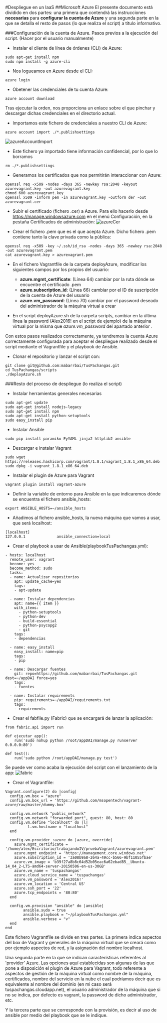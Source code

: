 #Despliegue en un IaaS
##Microsoft Azure
El presente documento está dividido en dos partes: una primera que contendrá las instrucciones **necesarias** para **configurar la cuenta de Azure** y una segunda parte en la que se detalla el resto de pasos (lo que realiza el script) a título informativo.

###Configuración de la cuenta de Azure. Pasos previos a la ejecución del script. (Hacer por el usuario manualmente)
* Instalar el cliente de línea de órdenes (CLI) de Azure:
~~~
sudo apt-get install npm
sudo npm install -g azure-cli
~~~

* Nos logueamos en Azure desde el CLI:
~~~
azure login
~~~

* Obetener las credenciales de tu cuenta Azure:
~~~
azure account download
~~~
Tras ejecutar la orden, nos proporciona un enlace sobre el que pinchar y descargar dichas credenciales en el directorio actual.

* Importamos este fichero de credenciales a nuestro CLI de Azure:
~~~
azure account import ./*.publishsettings
~~~
![azureAccountImport](http://i1016.photobucket.com/albums/af281/raperaco/azureAccountImport_zpsnau5ww1e.png)

* Este fichero ya importado tiene información confidencial, por lo que lo borramos
~~~
rm ./*.publishsettings
~~~

* Generamos los certificados que nos permitirán interaccionar con Azure:
~~~
openssl req -x509 -nodes -days 365 -newkey rsa:2048 -keyout azurevagrant.key -out azurevagrant.key
chmod 600 azurevagrant.key
openssl x509 -inform pem -in azurevagrant.key -outform der -out azurevagrant.cer
~~~

* Subir el certificado (fichero .cer) a Azure. Para ello hacerlo desde https://manage.windowsazure.com en el menú Configuración, en la pestaña Certificados de administración:
![azureCer](http://i1016.photobucket.com/albums/af281/raperaco/azureCer_zpsxqfr6spb.png)

* Crear el fichero .pem que es el que acepta Azure. Dicho fichero .pem contiene tanto la clave privada como la pública:
~~~
openssl req -x509 -key ~/.ssh/id_rsa -nodes -days 365 -newkey rsa:2048 -out azurevagrant.pem
cat azurevagrant.key > azurevagrant.pem
~~~

* En el fichero Vagrantfile de la carpeta deployAzure, modificar los siguientes campos por los propios del usuario:
	* **azure.mgmt_certificate**: (Línea 64) cambiar por la ruta dónde se encuentre el certificado .pem
	* **azure.subscription_id**: (Línea 66) cambiar por el ID de suscripción de la cuenta de Azure del usuario
	* **azure.vm_password**: (Línea 70) cambiar por el password deseado del administrador de la máquina virtual a crear

* En el script deployAzure.sh de la carpeta scripts, cambiar en la última línea la password (Alex2016! en el script de ejemplo) de la máquina virtual por la misma que *azure.vm_password* del apartado anterior .

Con estos pasos realizados correctamente, ya tendremos la cuenta Azure correctamente configurada para aceptar el despliegue realizado desde el script mediante el Vagrantfile y el playbook de Ansible.

* Clonar el repositorio y lanzar el script con:
~~~
git clone git@github.com:mabarrbai/TusPachangas.git
cd TusPachangas/scripts
./deployAzure.sh
~~~

###Resto del proceso de despliegue (lo realiza el script)
* Instalar herramientas generales necesarias
~~~
sudo apt-get update
sudo apt-get install nodejs-legacy
sudo apt-get install npm
sudo apt-get install python-setuptools
sudo easy_install pip
~~~

* Instalar Ansible
~~~
sudo pip install paramiko PyYAML jinja2 httplib2 ansible
~~~

* Descargar e instalar Vagrant
~~~
sudo wget https://releases.hashicorp.com/vagrant/1.8.1/vagrant_1.8.1_x86_64.deb
sudo dpkg -i vagrant_1.8.1_x86_64.deb
~~~

* Instalar el plugin de Azure para Vagrant
~~~
vagrant plugin install vagrant-azure
~~~

* Definir la variable de entorno para Ansible en la que indicaremos dónde se encuentra el fichero ansible_hosts:
~~~
export ANSIBLE_HOSTS=~/ansible_hosts
~~~

* Añadimos al fichero ansible_hosts, la nueva máquina que vamos a usar, que será localhost:
~~~
[localhost]
127.0.0.1              ansible_connection=local
~~~

* Crear el playbook a usar de Ansible(playbookTusPachangas.yml):
~~~
- hosts: localhost
  remote_user: vagrant
  become: yes
  become_method: sudo
  tasks:
  - name: Actualizar repositorios
    apt: update_cache=yes
    tags: 
    - apt-update
        
  - name: Instalar dependencias
    apt: name={{ item }}
    with_items:
      - python-setuptools
      - python-dev
      - build-essential
      - python-psycopg2
      - git
    tags:
    - dependencias
    
  - name: easy_install
    easy_install: name=pip
    tags:
    - pip
    
  - name: Descargar fuentes
    git: repo=https://github.com/mabarrbai/TusPachangas.git dest=~/appDAI force=yes
    tags:
    - fuentes
    
  - name: Instalar requirements
    pip: requirements=~/appDAI/requirements.txt
    tags:
    - requirements
~~~

* Crear el fabfile.py (Fabric) que se encargará de lanzar la aplicación:
~~~
from fabric.api import run

def ejecutar_app():
	run('sudo nohup python /root/appDAI/manage.py runserver 0.0.0.0:80')
	
def test():
	run('sudo python /root/appDAI/manage.py test')
~~~

Se puede  ver como acaba la ejecución del script con el lanzamiento de la app:
![fabric](http://i1016.photobucket.com/albums/af281/raperaco/fabric_zpsa5xemjqa.png)

* Crear el Vagrantfile:
~~~
Vagrant.configure(2) do |config|
  config.vm.box = "azure"
  config.vm.box_url = 'https://github.com/msopentech/vagrant-azure/raw/master/dummy.box'
  
  config.vm.network "public_network"
  config.vm.network "forwarded_port", guest: 80, host: 80
  config.vm.define "localhost" do |l|
          l.vm.hostname = "localhost"
  end
  
  config.vm.provider :azure do |azure, override|
  	azure.mgmt_certificate = '/home/alex/Escritorio/trabajandoIV/pruebaVagrant/azurevagrant.pem'
  	azure.mgmt_endpoint = 'https://management.core.windows.net'
  	azure.subscription_id = '3a08b9a8-264a-49cc-b566-9bf11055fbae'
  	azure.vm_image = 'b39f27a8b8c64d52b05eac6a62ebad85__Ubuntu-14_04_2-LTS-amd64-server-20150506-en-us-30GB'
  	azure.vm_name = 'tuspachangas'
  	azure.cloud_service_name = 'tuspachangas'
  	azure.vm_password = 'Alex2016!'
  	azure.vm_location = 'Central US' 
    azure.ssh_port = '22'
    azure.tcp_endpoints = '80:80'
  end
  
  config.vm.provision "ansible" do |ansible|
        ansible.sudo = true
        ansible.playbook = "~/playbookTusPachangas.yml"
        ansible.verbose = "v"
  end
end
~~~

Este fichero Vagrantfile se divide en tres partes.
La primera indica aspectos del box de Vagrant y generales de la máquina virtual que se creará como por ejemplo aspectos de red, y la asignación del nombre localhost.

Una segunda parte en la que se indican características referentes al 'provider' Azure. Las opciones aquí establecidas son algunas de las que pone a disposición el plugin de Azure para Vagrant, todo referente a aspectos de gestión de la máquina virtual como nombre de la máquina, certificados, nombre del servicio en la nube el cual podríamos decir que es equivalente al nombre del dominio (en mi caso será  tuspachangas.cloudapp.net), el usuario administrador de la máquina que si no se indica, por defecto es vagrant, la password de dicho administrador, etc.

Y la tercera parte que se corresponde con la provisión, es decir al uso de ansible por medio del playbook que se le indique.